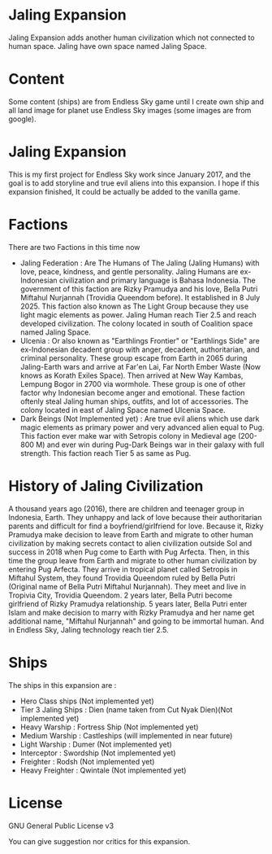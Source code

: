 # Jaling Expansion
Jaling Expansion adds another human civilization which not connected to human space. Jaling have own space named Jaling Space.


# Content
Some content (ships) are from Endless Sky game until I create own ship and all land image for planet use Endless Sky images (some images are from google).

# Jaling Expansion
This is my first project for Endless Sky work since January 2017, and the goal is to add storyline and true evil aliens into this expansion. I hope if this expansion finished, It could be actually be added to the vanilla game.

# Factions
There are two Factions in this time now
- Jaling Federation : Are The Humans of The Jaling (Jaling Humans) with love, peace, kindness, and gentle personality. Jaling Humans are ex-Indonesian civilization and primary language is Bahasa Indonesia. The government of this faction are Rizky Pramudya and his love, Bella Putri Miftahul Nurjannah (Trovidia Queendom before). It established in  8 July 2025. This faction also known as The Light Group because they use light magic elements as power. Jaling Human reach Tier 2.5 and reach developed civilization. The colony located in south of Coalition space named Jaling Space.
- Ulcenia : Or also known as "Earthlings Frontier" or "Earthlings Side" are ex-Indonesian decadent group with anger, decadent, authoritarian, and criminal personality. These group escape from Earth in 2065 during Jaling-Earth wars and arrive at Far'en Lai, Far North Ember Waste (Now knows as Korath Exiles Space). Then arrived at New Way Kambas, Lempung Bogor in 2700 via wormhole. These group is one of other factor why Indonesian become anger and emotional. These faction oftenly steal Jaling human ships, outfits, and lot of accessories. The colony located in east of Jaling Space named Ulcenia Space.
- Dark Beings (Not Implemented yet) : Are true evil aliens which use dark magic elements as primary power and very advanced alien equal to Pug. This faction ever make war with Setropis colony in Medieval age (200-800 M) and ever win during Pug-Dark Beings war in their galaxy with full strength. This faction reach Tier 5 as same as Pug.

# History of Jaling Civilization
A thousand years ago (2016), there are children and teenager group in Indonesia, Earth. They unhappy and lack of love because their authoritarian parents and difficult for find a boyfriend/girlfriend for love. Because it, Rizky Pramudya make decision to leave from Earth and migrate to other human civilization by making secrets contact to alien civilization outside Sol and success in 2018 when Pug come to Earth with Pug Arfecta. Then, in this time the group leave from Earth and migrate to other human civilization by entering Pug Arfecta. They arrive in tropical planet called Setropis in Miftahul System, they found Trovidia Queendom ruled by Bella Putri (Original name of Bella Putri Miftahul Nurjannah). They meet and live in Tropivia City, Trovidia Queendom. 2 years later, Bella Putri become girlfriend of Rizky Pramudya relationship. 5 years later, Bella Putri enter Islam and make decision to marry with Rizky Pramudya and her name get additional name, "Miftahul Nurjannah" and going to be immortal human. And in Endless Sky, Jaling technology reach tier 2.5.

# Ships
The ships in this expansion are :
- Hero Class ships (Not implemented yet)
- Tier 3 Jaling Ships : Dien (name taken from Cut Nyak Dien)(Not implemented yet)
- Heavy Warship : Fortress Ship (Not implemented yet)
- Medium Warship : Castleships (will implemented in near future)
- Light Warship : Dumer (Not implemented yet)
- Interceptor : Swordship (Not implemented yet)
- Freighter : Rodsh (Not implemented yet)
- Heavy Freighter : Qwintale (Not implemented yet)

# License
GNU General Public License v3


You can give suggestion nor critics for this expansion.
